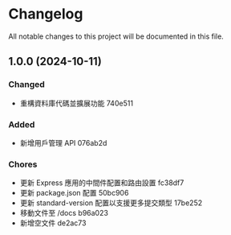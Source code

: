 # Changelog

All notable changes to this project will be documented in this file.

## 1.0.0 (2024-10-11)

### Changed

* 重構資料庫代碼並擴展功能 740e511

### Added

* 新增用戶管理 API 076ab2d

### Chores

* 更新 Express 應用的中間件配置和路由設置 fc38df7
* 更新 package.json 配置 50bc906
* 更新 standard-version 配置以支援更多提交類型 17be252
* 移動文件至 /docs b96a023
* 新增空文件 de2ac73

